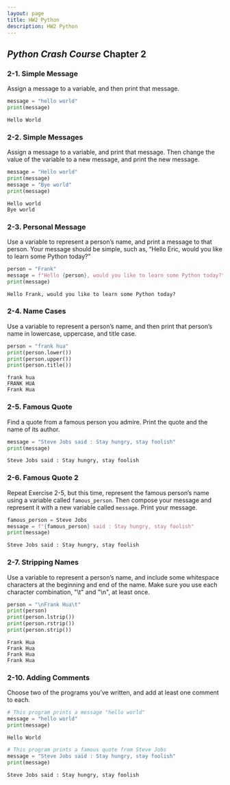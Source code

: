```yaml
---
layout: page
title: HW2 Python
description: HW2 Python
---
```


## _Python Crash Course_ Chapter 2

### 2-1. Simple Message
Assign a message to a variable, and then print that message.


```python
message = "hello world"
print(message)
```

    Hello World


### 2-2. Simple Messages
Assign a message to a variable, and print that message. Then change the value of the variable to a new message, and print the new message.


```python
message = "Hello world"
print(message)
message = "Bye world"
print(message)
```

    Hello world
    Bye world

### 2-3. Personal Message
Use a variable to represent a person’s name, and print a message to that person. Your message should be simple, such as, “Hello Eric, would you like to learn some Python today?”


```python
person = "Frank"
message = f"Hello {person}, would you like to learn some Python today?"
print(message)
```

    Hello Frank, would you like to learn some Python today?


### 2-4. Name Cases
Use a variable to represent a person’s name, and then print that person’s name in lowercase, uppercase, and title case.


```python
person = "frank hua"
print(person.lower())
print(person.upper())
print(person.title())
```

    frank hua
    FRANK HUA
    Frank Hua


### 2-5. Famous Quote
Find a quote from a famous person you admire. Print the quote and the name of its author.


```python
message = "Steve Jobs said : Stay hungry, stay foolish"
print(message)
```

    Steve Jobs said : Stay hungry, stay foolish


### 2-6. Famous Quote 2
Repeat Exercise 2-5, but this time, represent the famous person’s name using a variable called `famous_person`. Then compose your message and represent it with a new variable called `message`. Print your message.


```python
famous_person = Steve Jobs
message = f"{famous_person} said : Stay hungry, stay foolish"
print(message)
```

    Steve Jobs said : Stay hungry, stay foolish


### 2-7. Stripping Names
Use a variable to represent a person’s name, and include some whitespace characters at the beginning and end of the name. Make sure you use each character combination, "\t" and "\n", at least once.


```python
person = "\nFrank Hua\t"
print(person)
print(person.lstrip())
print(person.rstrip())
print(person.strip())
```

    
    Frank Hua	
    Frank Hua  
    Frank Hua
    Frank Hua


### 2-10. Adding Comments
Choose two of the programs you’ve written, and add at least one comment to each.


```python
# This program prints a message "hello world"
message = "hello world"
print(message)
```

    Hello World


```python
# This program prints a famous quote from Steve Jobs
message = "Steve Jobs said : Stay hungry, stay foolish"
print(message)
```

    Steve Jobs said : Stay hungry, stay foolish
